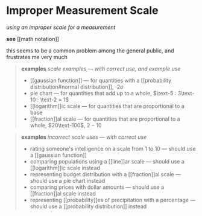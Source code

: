 # Improper Measurement Scale

_using an improper scale for a measurement_

**see** [[math notation]]

this seems to be a common problem among the general public, and frustrates me very much

> **examples** _scale examples &mdash; with correct use, and example use_
>
> - [[gaussian function]] &mdash; for quantities with a [[probability distribution#normal distribution]], $\cdot 2\sigma$
> - pie chart &mdash; for quantities that add up to a whole, $\text-5 : 3\text-10 : \text-2 = 1$
> - [[logarithm]]ic scale &mdash; for quantities that are proportional to a base
> - [[fraction]]al scale &mdash; for quantities that are proportional to a whole, $20\text-100$, $2 - 10$

> **examples** _incorrect scale uses &mdash; with correct use_
>
> - rating someone's intelligence on a scale from 1 to 10 &mdash; should use a [[gaussian function]]
> - comparing populations using a [[line]]ar scale &mdash; should use a [[logarithm]]ic scale instead
> - representing budget distribution with a [[fraction]]al scale &mdash; should use a pie chart instead
> - comparing prices with dollar amounts &mdash; should use a [[fraction]]al scale instead
> - representing [[probability]]es of precipitation with a percentage &mdash; should use a [[probability distribution]] instead
